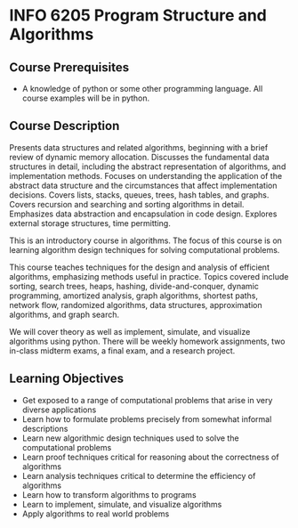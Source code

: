 # INFO 6205 Program Structure and Algorithms

## Course Prerequisites

- A knowledge of python or some other programming language. All course examples will be in python.

## Course Description

Presents data structures and related algorithms, beginning with a brief review of dynamic memory allocation. Discusses the fundamental data structures in detail, including the abstract representation of algorithms, and implementation methods. Focuses on understanding the application of the abstract data structure and the circumstances that affect implementation decisions. Covers lists, stacks, queues, trees, hash tables, and graphs. Covers recursion and searching and sorting algorithms in detail.
Emphasizes data abstraction and encapsulation in code design. Explores external storage structures, time permitting.

This is an introductory course in algorithms. The focus of this course is on learning algorithm design techniques for solving computational problems.

This course teaches techniques for the design and analysis of efficient algorithms, emphasizing methods useful in practice. Topics covered include sorting, search trees, heaps, hashing, divide-and-conquer, dynamic programming, amortized analysis, graph algorithms, shortest paths, network flow, randomized algorithms, data structures, approximation algorithms, and graph search.

We will cover theory as well as implement, simulate, and visualize algorithms using python. There will be weekly homework assignments, two in-class midterm exams, a final exam, and a research project.

## Learning Objectives

- Get exposed to a range of computational problems that arise in very diverse applications
- Learn how to formulate problems precisely from somewhat informal descriptions
- Learn new algorithmic design techniques used to solve the computational problems
- Learn proof techniques critical for reasoning about the correctness of algorithms
- Learn analysis techniques critical to determine the efficiency of algorithms
- Learn how to transform algorithms to programs
- Learn to implement, simulate, and visualize algorithms
- Apply algorithms to real world problems





